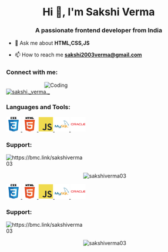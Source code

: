 <h1 align="center">Hi 👋, I'm Sakshi Verma</h1>
<h3 align="center">A passionate frontend developer from India</h3>

- 💬 Ask me about **HTML,CSS,JS**

- 📫 How to reach me **sakshi2003verma@gmail.com**

<h3 align="left">Connect with me:</h3>
<img align="right" alt="Coding" width="400" src="file:///C:/Users/hp/Downloads/Best%20%20Free%20Women%20Web%20Developer%20with%20laptop%20Illustration%20download%20in%20PNG%20&%20Vector%20format.png">

<p align="left">
<a href="https://instagram.com/sakshi._verma._" target="blank"><img align="center" src="https://raw.githubusercontent.com/rahuldkjain/github-profile-readme-generator/master/src/images/icons/Social/instagram.svg" alt="sakshi._verma._" height="30" width="40" /></a>
</p>

<h3 align="left">Languages and Tools:</h3>
<p align="left"> <a href="https://www.w3schools.com/css/" target="_blank" rel="noreferrer"> <img src="https://raw.githubusercontent.com/devicons/devicon/master/icons/css3/css3-original-wordmark.svg" alt="css3" width="40" height="40"/> </a> <a href="https://www.w3.org/html/" target="_blank" rel="noreferrer"> <img src="https://raw.githubusercontent.com/devicons/devicon/master/icons/html5/html5-original-wordmark.svg" alt="html5" width="40" height="40"/> </a> <a href="https://developer.mozilla.org/en-US/docs/Web/JavaScript" target="_blank" rel="noreferrer"> <img src="https://raw.githubusercontent.com/devicons/devicon/master/icons/javascript/javascript-original.svg" alt="javascript" width="40" height="40"/> </a> <a href="https://www.mysql.com/" target="_blank" rel="noreferrer"> <img src="https://raw.githubusercontent.com/devicons/devicon/master/icons/mysql/mysql-original-wordmark.svg" alt="mysql" width="40" height="40"/> </a> <a href="https://www.oracle.com/" target="_blank" rel="noreferrer"> <img src="https://raw.githubusercontent.com/devicons/devicon/master/icons/oracle/oracle-original.svg" alt="oracle" width="40" height="40"/> </a> </p>

<h3 align="left">Support:</h3>
<p><a href="https://www.buymeacoffee.com/https://bmc.link/sakshiverma03"> <img align="left" src="https://cdn.buymeacoffee.com/buttons/v2/default-yellow.png" height="50" width="210" alt="https://bmc.link/sakshiverma03" /></a></p><br><br>

<p><img align="center" src="https://github-readme-stats.vercel.app/api/top-langs?username=sakshiverma03&show_icons=true&locale=en&layout=compact" alt="sakshiverma03" /></p>
<p align="left"> <a href="https://www.w3schools.com/css/" target="_blank" rel="noreferrer"> <img src="https://raw.githubusercontent.com/devicons/devicon/master/icons/css3/css3-original-wordmark.svg" alt="css3" width="40" height="40"/> </a> <a href="https://www.w3.org/html/" target="_blank" rel="noreferrer"> <img src="https://raw.githubusercontent.com/devicons/devicon/master/icons/html5/html5-original-wordmark.svg" alt="html5" width="40" height="40"/> </a> <a href="https://developer.mozilla.org/en-US/docs/Web/JavaScript" target="_blank" rel="noreferrer"> <img src="https://raw.githubusercontent.com/devicons/devicon/master/icons/javascript/javascript-original.svg" alt="javascript" width="40" height="40"/> </a> <a href="https://www.mysql.com/" target="_blank" rel="noreferrer"> <img src="https://raw.githubusercontent.com/devicons/devicon/master/icons/mysql/mysql-original-wordmark.svg" alt="mysql" width="40" height="40"/> </a> <a href="https://www.oracle.com/" target="_blank" rel="noreferrer"> <img src="https://raw.githubusercontent.com/devicons/devicon/master/icons/oracle/oracle-original.svg" alt="oracle" width="40" height="40"/> </a> </p>

<h3 align="left">Support:</h3>
<p><a href="https://www.buymeacoffee.com/https://bmc.link/sakshiverma03"> <img align="left" src="https://cdn.buymeacoffee.com/buttons/v2/default-yellow.png" height="50" width="210" alt="https://bmc.link/sakshiverma03" /></a></p><br><br>

<p><img align="center" src="https://github-readme-stats.vercel.app/api/top-langs?username=sakshiverma03&show_icons=true&locale=en&layout=compact" alt="sakshiverma03" /></p>


